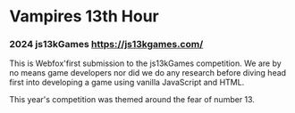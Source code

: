 # Vampires 13th Hour

### 2024 js13kGames https://js13kgames.com/

This is Webfox'first submission to the js13kGames competition. We are by no means game developers nor did we do any research before diving head first into developing a game using vanilla JavaScript and HTML.


This year's competition was themed around the fear of number 13.
